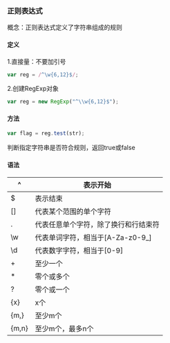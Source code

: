 ### 正则表达式

概念：正则表达式定义了字符串组成的规则



#### 定义

1.直接量：不要加引号

```js
var reg = /^\w{6,12}$/;
```

2.创建RegExp对象

```js
var reg = new RegExp("^\\w{6,12}$");
```



#### 方法

```js
var flag = reg.test(str);
```

判断指定字符串是否符合规则，返回true或false



#### 语法

| ^     | 表示开始                             |
| ----- | ------------------------------------ |
| $     | 表示结束                             |
| []    | 代表某个范围的单个字符               |
| .     | 代表任意单个字符，除了换行和行结束符 |
| \w    | 代表单词字符，相当于[A-Za-z0-9_]     |
| \d    | 代表数字字符，相当于[0-9]            |
| +     | 至少一个                             |
| *     | 零个或多个                           |
| ?     | 零个或一个                           |
| {x}   | x个                                  |
| {m,}  | 至少m个                              |
| {m,n} | 至少m个，最多n个                     |

